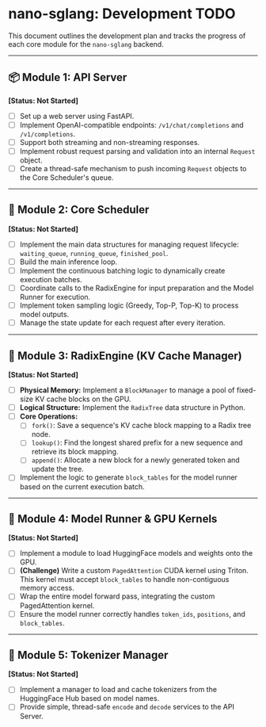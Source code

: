 # nano-sglang: Development TODO

This document outlines the development plan and tracks the progress of each core module for the `nano-sglang` backend.

---

## 📦 Module 1: API Server
**[Status: Not Started]**

- [ ] Set up a web server using FastAPI.
- [ ] Implement OpenAI-compatible endpoints: `/v1/chat/completions` and `/v1/completions`.
- [ ] Support both streaming and non-streaming responses.
- [ ] Implement robust request parsing and validation into an internal `Request` object.
- [ ] Create a thread-safe mechanism to push incoming `Request` objects to the Core Scheduler's queue.

---

## 🧠 Module 2: Core Scheduler
**[Status: Not Started]**

- [ ] Implement the main data structures for managing request lifecycle: `waiting_queue`, `running_queue`, `finished_pool`.
- [ ] Build the main inference loop.
- [ ] Implement the continuous batching logic to dynamically create execution batches.
- [ ] Coordinate calls to the RadixEngine for input preparation and the Model Runner for execution.
- [ ] Implement token sampling logic (Greedy, Top-P, Top-K) to process model outputs.
- [ ] Manage the state update for each request after every iteration.

---

## 🌳 Module 3: RadixEngine (KV Cache Manager)
**[Status: Not Started]**

- [ ] **Physical Memory:** Implement a `BlockManager` to manage a pool of fixed-size KV cache blocks on the GPU.
- [ ] **Logical Structure:** Implement the `RadixTree` data structure in Python.
- [ ] **Core Operations:**
    - [ ] `fork()`: Save a sequence's KV cache block mapping to a Radix tree node.
    - [ ] `lookup()`: Find the longest shared prefix for a new sequence and retrieve its block mapping.
    - [ ] `append()`: Allocate a new block for a newly generated token and update the tree.
- [ ] Implement the logic to generate `block_tables` for the model runner based on the current execution batch.

---

## 🚀 Module 4: Model Runner & GPU Kernels
**[Status: Not Started]**

- [ ] Implement a module to load HuggingFace models and weights onto the GPU.
- [ ] **(Challenge)** Write a custom `PagedAttention` CUDA kernel using Triton. This kernel must accept `block_tables` to handle non-contiguous memory access.
- [ ] Wrap the entire model forward pass, integrating the custom PagedAttention kernel.
- [ ] Ensure the model runner correctly handles `token_ids`, `positions`, and `block_tables`.

---

## 🔡 Module 5: Tokenizer Manager
**[Status: Not Started]**

- [ ] Implement a manager to load and cache tokenizers from the HuggingFace Hub based on model names.
- [ ] Provide simple, thread-safe `encode` and `decode` services to the API Server.